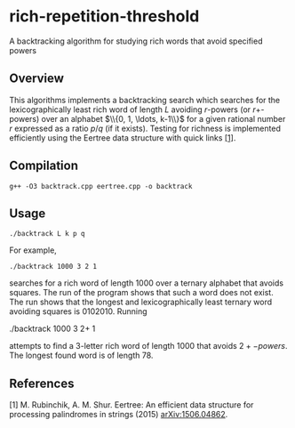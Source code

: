 # rich-repetition-threshold
A backtracking algorithm for studying rich words that avoid specified powers

## Overview
This algorithms implements a backtracking search which searches for the lexicographically least rich word of length $L$ avoiding $r$-powers (or $r+$-powers) over an alphabet $\\{0, 1, \ldots, k-1\\}$ for a given rational number $r$ expressed as a ratio $p/q$ (if it exists). Testing for richness is implemented efficiently using the Eertree data structure with quick links [[1]](#1).

## Compilation

    g++ -O3 backtrack.cpp eertree.cpp -o backtrack

## Usage

    ./backtrack L k p q

For example,

    ./backtrack 1000 3 2 1

searches for a rich word of length $1000$ over a ternary alphabet that avoids squares. The run of the program shows that such a word does not exist. The run shows that the longest and lexicographically least ternary word avoiding squares is $0102010$. Running

  ./backtrack 1000 3 2+ 1

attempts to find a $3$-letter rich word of length $1000$ that avoids $2+-powers$. The longest found word is of length $78$.

## References
<a id="1">[1]</a> 
M. Rubinchik, A. M. Shur. Eertree: An efficient data structure for processing palindromes in strings (2015) [arXiv:1506.04862](http://arxiv.org/abs/1506.04862).

